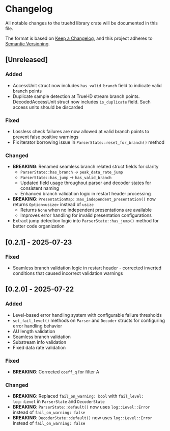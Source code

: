 # Changelog

All notable changes to the truehd library crate will be documented in this file.

The format is based on [Keep a Changelog](https://keepachangelog.com/en/1.0.0/),
and this project adheres to [Semantic Versioning](https://semver.org/spec/v2.0.0.html).

## [Unreleased]

### Added
- AccessUnit struct now includes `has_valid_branch` field to indicate valid branch points
- Duplicate sample detection at TrueHD stream branch points. DecodedAccessUnit struct now includes `is_duplicate` field. Such access units should be discarded
### Fixed
- Lossless check failures are now allowed at valid branch points to prevent false positive warnings
- Fix iterator borrowing issue in `ParserState::reset_for_branch()` method

### Changed
- **BREAKING**: Renamed seamless branch related struct fields for clarity
  - `ParserState::has_branch` → `peak_data_rate_jump`
  - `ParserState::has_jump` → `has_valid_branch`
  - Updated field usage throughout parser and decoder states for consistent naming
  - Enhanced branch validation logic in restart header processing
- **BREAKING**: `PresentationMap::max_independent_presentation()` now returns `Option<usize>` instead of `usize`
  - Returns `None` when no independent presentations are available
  - Improves error handling for invalid presentation configurations
- Extract jump detection logic into `ParserState::has_jump()` method for better code organization

## [0.2.1] - 2025-07-23

### Fixed
- Seamless branch validation logic in restart header - corrected inverted conditions that caused incorrect validation warnings

## [0.2.0] - 2025-07-22

### Added
- Level-based error handling system with configurable failure thresholds
- `set_fail_level()` methods on `Parser` and `Decoder` structs for configuring error handling behavior
- AU length validation
- Seamless branch validation
- Substream info validation
- Fixed data rate validation

### Fixed
- **BREAKING**: Corrected `coeff_q` for filter A

### Changed
- **BREAKING**: Replaced `fail_on_warning: bool` with `fail_level: log::Level` in `ParserState` and `DecoderState`
- **BREAKING**: `ParserState::default()` now uses `log::Level::Error` instead of `fail_on_warning: false`
- **BREAKING**: `DecoderState::default()` now uses `log::Level::Error` instead of `fail_on_warning: false`

